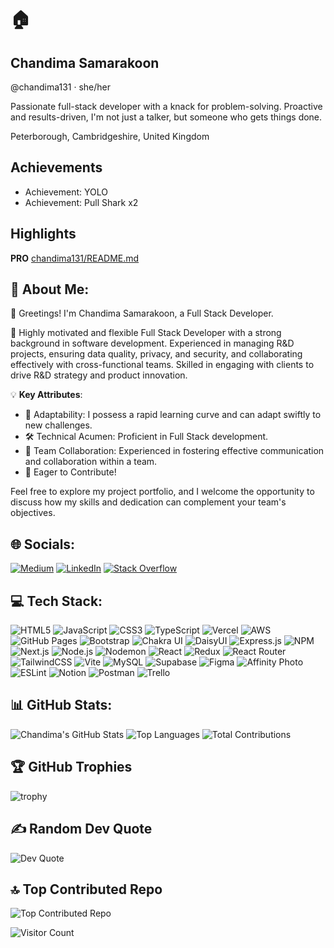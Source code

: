 # 🏠
## Chandima Samarakoon
@chandima131 · she/her

Passionate full-stack developer with a knack for problem-solving. Proactive and results-driven, I'm not just a talker, but someone who gets things done.

Peterborough, Cambridgeshire, United Kingdom

## Achievements
- Achievement: YOLO
- Achievement: Pull Shark x2

## Highlights
**PRO**
[chandima131/README.md](https://github.com/chandima131/README.md)

## 💫 About Me:
👋 Greetings! I'm Chandima Samarakoon, a Full Stack Developer.

🚀 Highly motivated and flexible Full Stack Developer with a strong background in software development. Experienced in managing R&D projects, ensuring data quality, privacy, and security, and collaborating effectively with cross-functional teams. Skilled in engaging with clients to drive R&D strategy and product innovation.

💡 **Key Attributes**:
- 🔄 Adaptability: I possess a rapid learning curve and can adapt swiftly to new challenges.
- 🛠️ Technical Acumen: Proficient in Full Stack development.
- 🤖 Team Collaboration: Experienced in fostering effective communication and collaboration within a team.
- 🔗 Eager to Contribute!

Feel free to explore my project portfolio, and I welcome the opportunity to discuss how my skills and dedication can complement your team's objectives.

## 🌐 Socials:
[![Medium](https://img.shields.io/badge/Medium-000000?style=for-the-badge&logo=medium&logoColor=white)](https://medium.com/@chandima131)
[![LinkedIn](https://img.shields.io/badge/LinkedIn-0077B5?style=for-the-badge&logo=linkedin&logoColor=white)](https://www.linkedin.com/in/chandima-samarakoon)
[![Stack Overflow](https://img.shields.io/badge/Stack_Overflow-FE7A16?style=for-the-badge&logo=stack-overflow&logoColor=white)](https://stackoverflow.com/users/1234567/chandima-samarakoon)

## 💻 Tech Stack:
![HTML5](https://img.shields.io/badge/HTML5-E34F26?style=for-the-badge&logo=html5&logoColor=white)
![JavaScript](https://img.shields.io/badge/JavaScript-F7DF1E?style=for-the-badge&logo=javascript&logoColor=black)
![CSS3](https://img.shields.io/badge/CSS3-1572B6?style=for-the-badge&logo=css3&logoColor=white)
![TypeScript](https://img.shields.io/badge/TypeScript-007ACC?style=for-the-badge&logo=typescript&logoColor=white)
![Vercel](https://img.shields.io/badge/Vercel-000000?style=for-the-badge&logo=vercel&logoColor=white)
![AWS](https://img.shields.io/badge/AWS-232F3E?style=for-the-badge&logo=amazon-aws&logoColor=white)
![GitHub Pages](https://img.shields.io/badge/GitHub_Pages-100000?style=for-the-badge&logo=github&logoColor=white)
![Bootstrap](https://img.shields.io/badge/Bootstrap-563D7C?style=for-the-badge&logo=bootstrap&logoColor=white)
![Chakra UI](https://img.shields.io/badge/Chakra-319795?style=for-the-badge&logo=chakra-ui&logoColor=white)
![DaisyUI](https://img.shields.io/badge/DaisyUI-5A67D8?style=for-the-badge&logo=daisyui&logoColor=white)
![Express.js](https://img.shields.io/badge/Express.js-404D59?style=for-the-badge)
![NPM](https://img.shields.io/badge/NPM-CB3837?style=for-the-badge&logo=npm&logoColor=white)
![Next.js](https://img.shields.io/badge/Next.js-000000?style=for-the-badge&logo=nextdotjs&logoColor=white)
![Node.js](https://img.shields.io/badge/Node.js-339933?style=for-the-badge&logo=nodedotjs&logoColor=white)
![Nodemon](https://img.shields.io/badge/Nodemon-76D04B?style=for-the-badge&logo=nodemon&logoColor=white)
![React](https://img.shields.io/badge/React-61DAFB?style=for-the-badge&logo=react&logoColor=black)
![Redux](https://img.shields.io/badge/Redux-764ABC?style=for-the-badge&logo=redux&logoColor=white)
![React Router](https://img.shields.io/badge/React_Router-CA4245?style=for-the-badge&logo=react-router&logoColor=white)
![TailwindCSS](https://img.shields.io/badge/TailwindCSS-38B2AC?style=for-the-badge&logo=tailwind-css&logoColor=white)
![Vite](https://img.shields.io/badge/Vite-646CFF?style=for-the-badge&logo=vite&logoColor=white)
![MySQL](https://img.shields.io/badge/MySQL-4479A1?style=for-the-badge&logo=mysql&logoColor=white)
![Supabase](https://img.shields.io/badge/Supabase-3ECF8E?style=for-the-badge&logo=supabase&logoColor=white)
![Figma](https://img.shields.io/badge/Figma-F24E1E?style=for-the-badge&logo=figma&logoColor=white)
![Affinity Photo](https://img.shields.io/badge/Affinity_Photo-121212?style=for-the-badge&logo=affinity-photo&logoColor=white)
![ESLint](https://img.shields.io/badge/ESLint-4B32C3?style=for-the-badge&logo=eslint&logoColor=white)
![Notion](https://img.shields.io/badge/Notion-000000?style=for-the-badge&logo=notion&logoColor=white)
![Postman](https://img.shields.io/badge/Postman-FF6C37?style=for-the-badge&logo=postman&logoColor=white)
![Trello](https://img.shields.io/badge/Trello-0052CC?style=for-the-badge&logo=trello&logoColor=white)

## 📊 GitHub Stats:

![Chandima's GitHub Stats](https://github-readme-stats.vercel.app/api?username=chandima131&show_icons=true&theme=radical)
![Top Languages](https://github-readme-stats.vercel.app/api/top-langs/?username=chandima131&layout=compact&theme=radical)
![Total Contributions](https://github-readme-stats.vercel.app/api?username=chandima131&count_private=true&include_all_commits=true&theme=radical)

## 🏆 GitHub Trophies

![trophy](https://github-profile-trophy.vercel.app/?username=chandima131&theme=onedark)

## ✍️ Random Dev Quote

![Dev Quote](https://quotes-github-readme.vercel.app/api?type=horizontal&theme=radical)

## 🔝 Top Contributed Repo

![Top Contributed Repo](https://github-readme-stats.vercel.app/api/pin/?username=chandima131&repo=InvestmentApplication&theme=radical)

![Visitor Count](https://komarev.com/ghpvc/?username=chandima131&color=blue)

